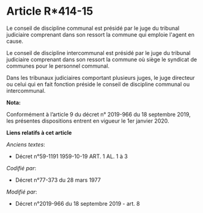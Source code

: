 # Article R*414-15

Le conseil de discipline communal est présidé par le juge du tribunal judiciaire comprenant dans son ressort la commune qui
emploie l'agent en cause. 

Le conseil de discipline intercommunal est présidé par le juge du tribunal judiciaire comprenant dans son ressort la commune
où siège le syndicat de communes pour le personnel communal. 

Dans les   tribunaux judiciaires comportant plusieurs juges, le juge directeur ou celui qui en fait fonction préside le
conseil de discipline communal ou intercommunal.

**Nota:**

Conformément à l’article 9 du décret n° 2019-966 du 18 septembre 2019, les présentes dispositions entrent en vigueur le 1er
janvier 2020.

**Liens relatifs à cet article**

_Anciens textes_:

  - Décret n°59-1191 1959-10-19 ART. 1 AL. 1 à 3

_Codifié par_:

  - Décret n°77-373 du 28 mars 1977

_Modifié par_:

  - Décret n°2019-966 du 18 septembre 2019 - art. 8
